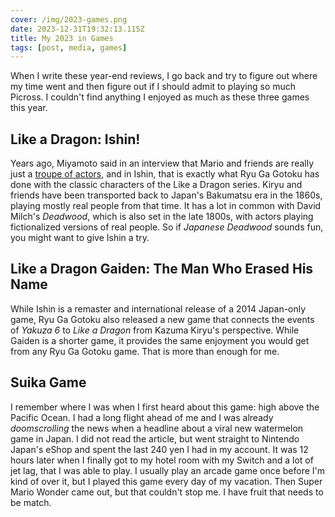 ```yaml
---
cover: /img/2023-games.png
date: 2023-12-31T19:32:13.115Z
title: My 2023 in Games
tags: [post, media, games]
---
```


When I write these year-end reviews, I go back and try to figure out where my time went and then figure out if I should admit to playing so much Picross. I couldn't find anything I enjoyed as much as these three games this year.


## Like a Dragon: Ishin!

Years ago, Miyamoto said in an interview that Mario and friends are really just a [troupe of actors](https://www.polygon.com/gaming/2012/9/25/3407672/miyamoto-the-mario-cast-is-a-troupe-of-actors-and-bowsers-kids-are), and in Ishin, that is exactly what Ryu Ga Gotoku has done with the classic characters of the Like a Dragon series. Kiryu and friends have been transported back to Japan's Bakumatsu era in the 1860s, playing mostly real people from that time. It has a lot in common with David Milch's _Deadwood_, which is also set in the late 1800s, with actors playing fictionalized versions of real people. So if _Japanese Deadwood_ sounds fun, you might want to give Ishin a try.


## Like a Dragon Gaiden: The Man Who Erased His Name

While Ishin is a remaster and international release of a 2014 Japan-only game, Ryu Ga Gotoku also released a new game that connects the events of _Yakuza 6_ to _Like a Dragon_ from Kazuma Kiryu's perspective. While Gaiden is a shorter game, it provides the same enjoyment you would get from any Ryu Ga Gotoku game. That is more than enough for me.


## Suika Game

I remember where I was when I first heard about this game: high above the Pacific Ocean. I had a long flight ahead of me and I was already _doomscrolling_ the news when a headline about a viral new watermelon game in Japan. I did not read the article, but went straight to Nintendo Japan's eShop and spent the last 240 yen I had in my account. It was 12 hours later when I finally got to my hotel room with my Switch and a lot of jet lag, that I was able to play. I usually play an arcade game once before I'm kind of over it, but I played this game every day of my vacation. Then Super Mario Wonder came out, but that couldn't stop me. I have fruit that needs to be match.
